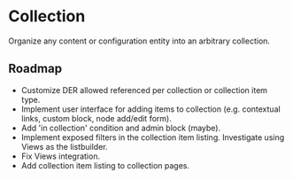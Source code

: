 # Collection

Organize any content or configuration entity into an arbitrary collection.

## Roadmap

- Customize DER allowed referenced per collection or collection item type.
- Implement user interface for adding items to collection (e.g. contextual links, custom block, node add/edit form).
- Add 'in collection' condition and admin block (maybe).
- Implement exposed filters in the collection item listing. Investigate using Views as the listbuilder.
- Fix Views integration.
- Add collection item listing to collection pages.
